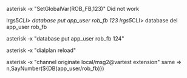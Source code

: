 asterisk -x "SetGlobalVar(ROB_FB,123)"   Did not work

lrgs5*CLI> database put app_user rob_fb 123
lrgs5*CLI> database del app_user rob_fb

asterisk -x "database put app_user rob_fb 124"

 asterisk -x "dialplan reload"

asterisk -x "channel originate local/msg2@vartest extension"
same  => n,SayNumber(${DB(app_user/rob_fb)})
